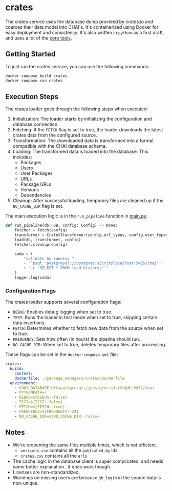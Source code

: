 # crates

The crates service uses the database dump provided by crates.io and coerces their data
model into CHAI's. It's containerized using Docker for easy deployment and consistency.
It's also written in `python` as a first draft, and uses a lot of the
[core tools](../../core/).

## Getting Started

To just run the crates service, you can use the following commands:

```bash
docker compose build crates
docker compose run crates
```

## Execution Steps

The crates loader goes through the following steps when executed:

1. Initialization: The loader starts by initializing the configuration and database
   connection.
2. Fetching: If the `FETCH` flag is set to true, the loader downloads the latest crates
   data from the configured source.
3. Transformation: The downloaded data is transformed into a format compatible with the
   CHAI database schema.
4. Loading: The transformed data is loaded into the database. This includes:
   - Packages
   - Users
   - User Packages
   - URLs
   - Package URLs
   - Versions
   - Dependencies
5. Cleanup: After successful loading, temporary files are cleaned up if the `NO_CACHE_DIR` flag is set.

The main execution logic is in the `run_pipeline` function in [main.py](main.py).

```python
def run_pipeline(db: DB, config: Config) -> None:
    fetcher = fetch(config)
    transformer = CratesTransformer(config.url_types, config.user_types)
    load(db, transformer, config)
    fetcher.cleanup(config)

    coda = (
        "validate by running "
        + '`psql "postgresql://postgres:s3cr3t@localhost:5435/chai" '
        + '-c "SELECT * FROM load_history;"`'
    )
    logger.log(coda)
```

### Configuration Flags

The crates loader supports several configuration flags:

- `DEBUG`: Enables debug logging when set to true.
- `TEST`: Runs the loader in test mode when set to true, skipping certain data insertions.
- `FETCH`: Determines whether to fetch new data from the source when set to true.
- `FREQUENCY`: Sets how often (in hours) the pipeline should run.
- `NO_CACHE_DIR`: When set to true, deletes temporary files after processing.

These flags can be set in the `docker-compose.yml` file:

```yaml
crates:
  build:
    context: .
    dockerfile: ./package_managers/crates/Dockerfile
  environment:
    - CHAI_DATABASE_URL=postgresql://postgres:s3cr3t@db:5432/chai
    - PYTHONPATH=/
    - DEBUG=${DEBUG:-false}
    - TEST=${TEST:-false}
    - FETCH=${FETCH:-true}
    - FREQUENCY=${FREQUENCY:-24}
    - NO_CACHE_DIR=${NO_CACHE_DIR:-false}
```

## Notes

- We're reopening the same files multiple times, which is not efficient.
  - `versions.csv` contains all the `published_by` ids
  - `crates.csv` contains all the `urls`
- The cache logic in the database client is super complicated, and needs some better
  explanation...it does work though.
- Licenses are non-standardized.
- Warnings on missing users are because `gh_login` in the source data is non-unique.
